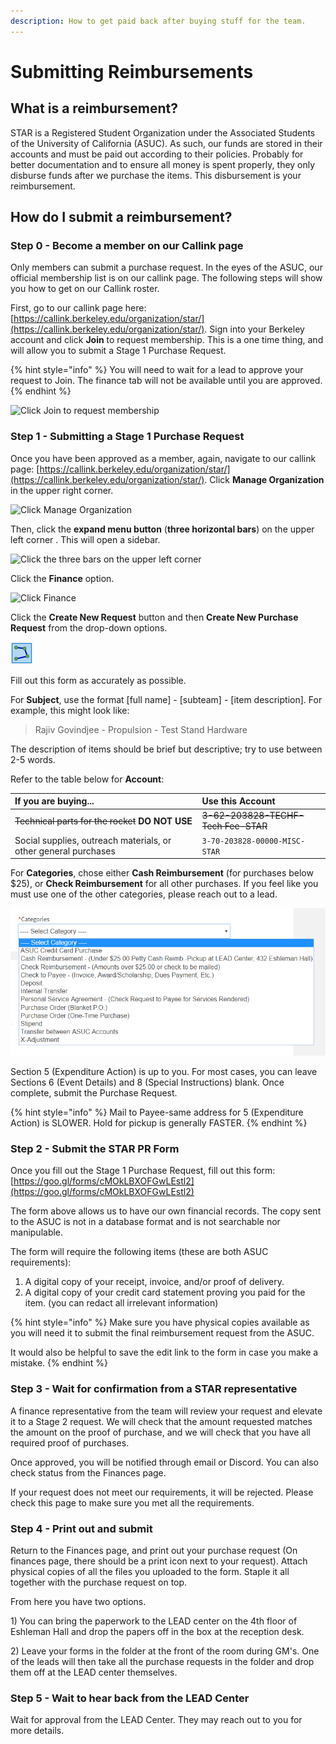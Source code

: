 ```yaml
---
description: How to get paid back after buying stuff for the team.
---
```


# Submitting Reimbursements

## What is a reimbursement?

STAR is a Registered Student Organization under the Associated Students of the University of California \(ASUC\). As such, our funds are stored in their accounts and must be paid out according to their policies. Probably for better documentation and to ensure all money is spent properly, they only disburse funds after we purchase the items. This disbursement is your reimbursement. 

## How do I submit a reimbursement?

### Step 0 - Become a member on our Callink page

Only members can submit a purchase request. In the eyes of the ASUC, our official membership list is on our callink page. The following steps will show you how to get on our Callink roster.

First, go to our callink page here: [https://callink.berkeley.edu/organization/star/](https://callink.berkeley.edu/organization/star/). Sign into your Berkeley account and click **Join** to request membership. This is a one time thing, and will allow you to submit a Stage 1 Purchase Request.

{% hint style="info" %}
You will need to wait for a lead to approve your request to Join. The finance tab will not be available until you are approved. 
{% endhint %}

![Click Join to request membership](https://lh3.googleusercontent.com/qhsd4c6_jbZ_QsvObwtVd4Zt8_wWfk9sOu8Ior8p64C9OESHCaHBPZjgztOoJSsWOcSVo5MAaN96NI79LdrEMtd7kHhGWAac2rAOh6Q_NIZd3fPULPZ7VimCIV2-aUPl5l1SKTQl)

### Step 1 - Submitting a Stage 1 Purchase Request

Once you have been approved as a member, again, navigate to our callink page: [https://callink.berkeley.edu/organization/star/](https://callink.berkeley.edu/organization/star/). Click **Manage Organization** in the upper right corner. 

![Click Manage Organization](https://lh4.googleusercontent.com/5dDY25fqROAaViQyX7G8Kb1IbCrowsYiapIo-KrLIFJwqlxzdUUL4QobK63KcfGCvZ58AhDjTqNUFcmXN1NCZV6YK-igVJM6iI5myo0clEmRQd52IDPHxoxl72lihhkQkg6EREs3)

Then, click the **expand menu button** \(**three horizontal bars**\) on the upper left corner . This will open a sidebar. 

![Click the three bars on the upper left corner](https://lh6.googleusercontent.com/yjbzSe5SZo50jccc2gkWTUbLmUYe2ydKgGklqd2hBabxl9U7xECA9bFe2FBG1UTUt_pfPZuEjJ6_sQUCpQvVsk9aeYakVwRm9r6dk76AZ29NREll0Kxth3yKDgmcV6hVLVAhL6z8)

Click the **Finance** option.

![Click Finance](https://lh3.googleusercontent.com/Pj5P-BFyxQSFRKJaceKWBD4mj0kns7B1GFznopgwdWlvHAnU717kEYVKm_dWoycdpnf7JJS0ibSfi_sQ5dnlLWJE9Dk36L_M-6jEZyZ6QwvjUtfLnvqSiKQ0rF43BknegTg0qB_5)

Click the **Create New Request** button and then **Create New Purchase Request** from the drop-down options.

![Click Create New Request, then Create Purchase Request](../.gitbook/assets/image%20%2886%29.png)

Fill out this form as accurately as possible. 

For **Subject**, use the format \[full name\] - \[subteam\] - \[item description\]. For example, this might look like: 

> Rajiv Govindjee - Propulsion - Test Stand Hardware

The description of items should be brief but descriptive; try to use between 2-5 words.

Refer to the table below for **Account**:

| If you are buying... | Use this Account |
| :--- | :--- |
| ~~Technical parts for the rocket~~ **DO NOT USE** | ~~3-62-203828-TECHF-Tech Fee-STAR~~ |
| Social supplies, outreach materials, or other general purchases | `3-70-203828-00000-MISC-STAR` |

For **Categories**, chose either **Cash Reimbursement** \(for purchases below $25\), or **Check Reimbursement** for all other purchases. If you feel like you must use one of the other categories, please reach out to a lead. 

![Choose either the second or third option](../.gitbook/assets/image%20%2823%29.png)

  
Section 5 \(Expenditure Action\) is up to you. For most cases, you can leave Sections 6 \(Event Details\) and 8 \(Special Instructions\) blank. Once complete, submit the Purchase Request.

{% hint style="info" %}
Mail to Payee-same address for 5 \(Expenditure Action\) is SLOWER. Hold for pickup is generally FASTER.
{% endhint %}

### Step 2 - Submit the STAR PR Form

Once you fill out the Stage 1 Purchase Request, fill out this form: [https://goo.gl/forms/cMOkLBXOFGwLEstl2](https://goo.gl/forms/cMOkLBXOFGwLEstl2)

The form above allows us to have our own financial records. The copy sent to the ASUC is not in a database format and is not searchable nor manipulable. 

The form will require the following items \(these are both ASUC requirements\):

1.  A digital copy of your receipt, invoice, and/or proof of delivery.
2. A digital copy of your credit card statement proving you paid for the item. \(you can redact all irrelevant information\)

{% hint style="info" %}
Make sure you have physical copies available as you will need it to submit the final reimbursement request from the ASUC.

It would also be helpful to save the edit link to the form in case you make a mistake.
{% endhint %}

### Step 3 - Wait for confirmation from a STAR representative

A finance representative from the team will review your request and elevate it to a Stage 2 request. We will check that the amount requested matches the amount on the proof of purchase, and we will check that you have all required proof of purchases. 

Once approved, you will be notified through email or Discord. You can also check status from the Finances page. 

If your request does not meet our requirements, it will be rejected. Please check this page to make sure you met all the requirements.

### Step 4 - Print out and submit

Return to the Finances page, and print out your purchase request \(On finances page, there should be a print icon next to your request\). Attach physical copies of all the files you uploaded to the form. Staple it all together with the purchase request on top. 

From here you have two options. 

1\) You can bring the paperwork to the LEAD center on the 4th floor of Eshleman Hall and drop the papers off in the box at the reception desk.

2\)  Leave your forms in the folder at the front of the room during GM's. One of the leads will then take all the purchase requests in the folder and drop them off at the LEAD center themselves.

### Step 5 - Wait to hear back from the LEAD Center

Wait for approval from the LEAD Center. They may reach out to you for more details.

